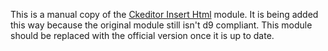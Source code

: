 This is a manual copy of the [Ckeditor Insert Html](https://www.drupal.org/docs/8/extending-drupal-8/installing-drupal-8-modules) module. It is being added this way because the
original module still isn't d9 compliant. This module should be replaced with
the official version once it is up to date.
